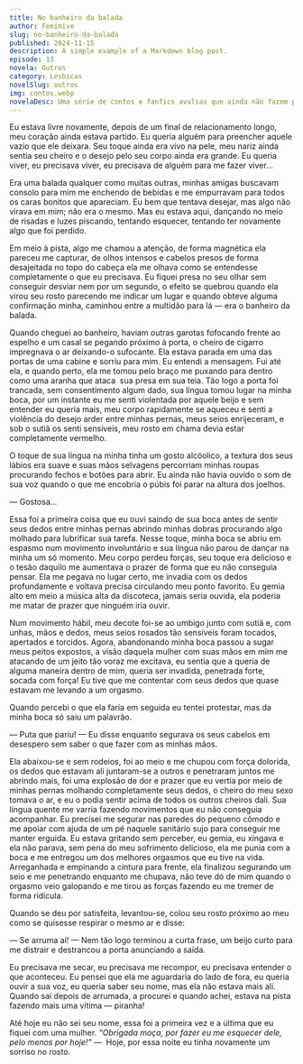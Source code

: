 ```yaml
---
title: No banheiro da balada
author: Feminive
slug: no-banheiro-da-balada
published: 2024-11-15
description: A simple example of a Markdown blog post.
episode: 13
novela: Outros
category: Lésbicas
novelSlug: outros
img: contos.webp
novelaDesc: Uma série de contos e fanfics avulsas que ainda não fazem parte de uma novela.
---
```


Eu estava livre novamente, depois de um final de relacionamento longo, meu coração ainda estava partido. Eu queria alguém para preencher aquele vazio que ele deixara. Seu toque ainda era vivo na pele, meu nariz ainda sentia seu cheiro e o desejo pelo seu corpo ainda era grande. Eu queria viver, eu precisava viver, eu precisava de alguém para me fazer viver...

Era uma balada qualquer como muitas outras, minhas amigas buscavam consolo para mim me enchendo de bebidas e me empurravam para todos os caras bonitos que apareciam. Eu bem que tentava desejar, mas algo não virava em mim; não era o mesmo. Mas eu estava aqui, dançando no meio de risadas e luzes piscando, tentando esquecer, tentando ter novamente algo que foi perdido.

Em meio à pista, algo me chamou a atenção, de forma magnética ela pareceu me capturar, de olhos intensos e cabelos presos de forma desajeitada no topo do cabeça ela me olhava como se entendesse completamente o que eu precisava. Eu fiquei presa no seu olhar sem conseguir desviar nem por um segundo, o efeito se quebrou quando ela virou seu rosto parecendo me indicar um lugar e quando obteve alguma confirmação minha, caminhou entre a multidão para lá — era o banheiro da balada.

Quando cheguei ao banheiro, haviam outras garotas fofocando frente ao espelho e um casal se pegando próximo à porta, o cheiro de cigarro impregnava o ar deixando-o sufocante. Ela estava parada em uma das portas de uma cabine e sorriu para mim. Eu entendi a mensagem. Fui até ela, e quando perto, ela me tomou pelo braço me puxando para dentro como uma aranha que ataca  sua presa em sua teia. Tão logo a porta foi trancada, sem consentimento algum dado, sua língua tomou lugar na minha boca, por um instante eu me senti violentada por aquele beijo e sem entender eu queria mais, meu corpo rapidamente se aqueceu e senti a violência do desejo arder entre minhas pernas, meus seios enrijeceram, e sob o sutiã os senti sensíveis, meu rosto em chama devia estar completamente vermelho.

O toque de sua língua na minha tinha um gosto alcóolico, a textura dos seus lábios era suave e suas mãos selvagens percorriam minhas roupas procurando fechos e botões para abrir. Eu ainda não havia ouvido o som de sua voz quando o que me encobria o púbis foi parar na altura dos joelhos.

— Gostosa...

Essa foi a primeira coisa que eu ouvi saindo de sua boca antes de sentir seus dedos entre minhas pernas abrindo minhas dobras procurando algo molhado para lubrificar sua tarefa. Nesse toque, minha boca se abriu em espasmo num movimento involuntário e sua língua não parou de dançar na minha um só momento. Meu corpo perdeu forças, seu toque era delicioso e o tesão daquilo me aumentava o prazer de forma que eu não conseguia pensar. Ela me pegava no lugar certo, me invadia com os dedos profundamente e voltava precisa circulando meu ponto favorito. Eu gemia alto em meio a música alta da discoteca, jamais seria ouvida, ela poderia me matar de prazer que ninguém iria ouvir.

Num movimento hábil, meu decote foi-se ao umbigo junto com sutiã e, com unhas, mãos e dedos, meus seios rosados tão sensíveis foram tocados, apertados e torcidos. Agora, abandonando minha boca passou a sugar meus peitos expostos, a visão daquela mulher com suas mãos em mim me atacando de um jeito tão voraz me excitava, eu sentia que a queria de alguma maneira dentro de mim, queria ser invadida, penetrada forte, socada com força! Eu tive que me contentar com seus dedos que quase estavam me levando a um orgasmo.

Quando percebi o que ela faria em seguida eu tentei protestar, mas da minha boca só saiu um palavrão.

— Puta que pariu! — Eu disse enquanto segurava os seus cabelos em desespero sem saber o que fazer com as minhas mãos.

Ela abaixou-se e sem rodeios, foi ao meio e me chupou com força dolorida, os dedos que estavam ali juntaram-se a outros e penetraram juntos me abrindo mais, foi uma explosão de dor e prazer que eu vertia por meio de minhas pernas molhando completamente seus dedos, o cheiro do meu sexo tomava o ar, e eu o podia sentir acima de todos os outros cheiros dali. Sua língua quente me varria fazendo movimentos que eu não conseguia acompanhar. Eu precisei me segurar nas paredes do pequeno cômodo e me apoiar com ajuda de um pé naquele sanitário sujo para conseguir me manter erguida. Eu estava gritando sem perceber, eu gemia, eu xingava e ela não parava, sem pena do meu sofrimento delicioso, ela me punia com a boca e me entregou um dos melhores orgasmos que eu tive na vida. Arreganhada e empinando a cintura para frente, ela finalizou segurando um seio e me penetrando enquanto me chupava, não teve dó de mim quando o orgasmo veio galopando e me tirou as forças fazendo eu me tremer de forma ridícula.

Quando se deu por satisfeita, levantou-se, colou seu rosto próximo ao meu como se quisesse respirar o mesmo ar e disse:

— Se arruma aí! — Nem tão logo terminou a curta frase, um beijo curto para me distrair e destrancou a porta anunciando a saída.

Eu precisava me secar, eu precisava me recompor, eu precisava entender o que aconteceu. Eu pensei que ela me aguardaria do lado de fora, eu queria ouvir a sua voz, eu queria saber seu nome, mas ela não estava mais ali. Quando saí depois de arrumada, a procurei e quando achei, estava na pista fazendo mais uma vítima — piranha!

Até hoje eu não sei seu nome, essa foi a primeira vez e a última que eu fiquei com uma mulher. _“Obrigada moça, por fazer eu me esquecer dele, pelo menos por hoje!” —_  Hoje, por essa noite eu tinha novamente um sorriso no rosto.
